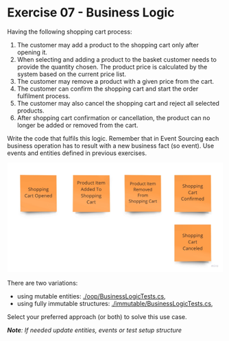 # Exercise 07 - Business Logic

Having the following shopping cart process:
1. The customer may add a product to the shopping cart only after opening it.
2. When selecting and adding a product to the basket customer needs to provide the quantity chosen. The product price is calculated by the system based on the current price list.
3. The customer may remove a product with a given price from the cart.
4. The customer can confirm the shopping cart and start the order fulfilment process.
5. The customer may also cancel the shopping cart and reject all selected products.
6. After shopping cart confirmation or cancellation, the product can no longer be added or removed from the cart.

Write the code that fulfils this logic. Remember that in Event Sourcing each business operation has to result with a new business fact (so event). Use events and entities defined in previous exercises.

![events](./assets/events.jpg)

There are two variations:
- using mutable entities: [./oop/BusinessLogicTests.cs](./oop/businessLogic.exercise.test.ts),
- using fully immutable structures: [./immutable/BusinessLogicTests.cs](./immutable/businessLogic.exercise.test.ts),

Select your preferred approach (or both) to solve this use case.

_**Note**: If needed update entities, events or test setup structure_
